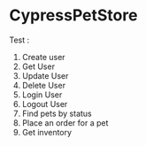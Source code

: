 # CypressPetStore

Test : 

1. Create user
2. Get User
3. Update User
4. Delete User
5. Login User
6. Logout User
7. Find pets by status
8. Place an order for a pet
9. Get inventory

